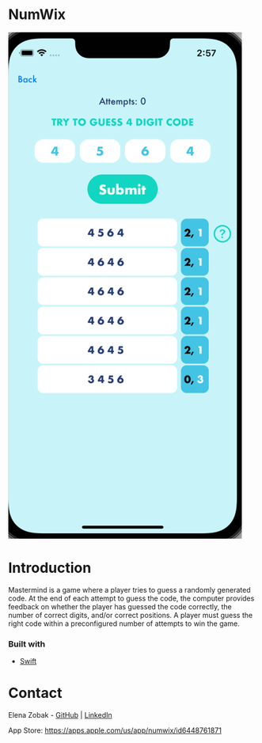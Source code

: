 # NumWix

![Logo](./masterMind/Assets.xcassets/Screenshot-2.imageset/Screenshot-2.png)



# Introduction

Mastermind is a game where a player tries to guess a randomly generated code. At the end of each attempt to guess the code, the computer provides feedback on whether the player has guessed the code correctly, the number of correct digits, and/or correct positions. A player must guess the right code within a preconfigured number of attempts to win the game.

### Built with

- [Swift](https://www.swift.org/)


# Contact

Elena Zobak - [GitHub](https://github.com/elenazobak) | [LinkedIn](https://www.linkedin.com/in/elenazobak/)

App Store: https://apps.apple.com/us/app/numwix/id6448761871


